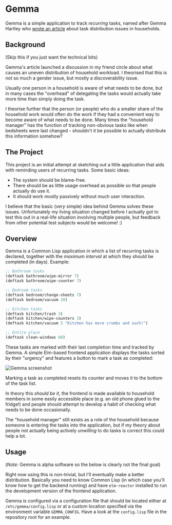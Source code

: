 # Gemma

Gemma is a simple application to track *recurring* tasks, named after Gemma
Hartley who [wrote an article][] about task distribution issues in households.

## Background

(Skip this if you just want the technical bits)

Gemma's article launched a discussion in my friend circle about what causes an
uneven distribution of household workload. I theorised that this is not so much
a gender issue, but mostly a discoverability issue.

Usually one person in a household is aware of what needs to be done, but in many
cases the "overhead" of delegating the tasks would actually take more time than
simply doing the task.

I theorise further that the person (or people) who do a smaller share of the
household work would often do the work if they had a convenient way to become
aware of what needs to be done. Many times the "household manager" has the
function of tracking non-obvious tasks like when bedsheets were last changed -
shouldn't it be possible to actually distribute this information somehow?

## The Project

This project is an initial attempt at sketching out a little application that
aids with reminding users of recurring tasks. Some basic ideas:

* The system should be blame-free.
* There should be as little usage overhead as possible so that people actually
  do use it.
* It should work mostly passively without much user interaction.

I believe that the basic (*very* simple) idea behind Gemma solves these issues.
Unfortunately my living situation changed before I actually got to test this out
in a real-life situation involving multiple people, but feedback from other
potential test subjects would be welcome! :)

## Overview

Gemma is a Common Lisp application in which a list of recurring tasks is
declared, together with the *maximum interval* at which they should be completed
(in days). Example:

```lisp
;; Bathroom tasks
(deftask bathroom/wipe-mirror 7)
(deftask bathroom/wipe-counter 7)

;; Bedroom tasks
(deftask bedroom/change-sheets 7)
(deftask bedroom/vacuum 10)

;; Kitchen tasks
(deftask kitchen/trash 3)
(deftask kitchen/wipe-counters 3)
(deftask kitchen/vacuum 5 "Kitchen has more crumbs and such!")

;; Entire place
(deftask clean-windows 60)
```

These tasks are marked with their last completion time and tracked by Gemma. A
simple Elm-based frontend application displays the tasks sorted by their
"urgency" and features a button to mark a task as completed:

![Gemma screenshot](http://i.imgur.com/n7FFMJH.png)

Marking a task as completed resets its counter and moves it to the bottom of the
task list.

In theory this *should be it*, the frontend is made available to household
members in some easily accessible place (e.g. an old phone glued to the fridge!)
and people should attempt to develop a habit of checking what needs to be done
occasionally.

The "household manager" still exists as a role of the household because someone
is entering the tasks into the application, but if my theory about people not
actually being actively *unwilling* to do tasks is correct this could help a
lot.

## Usage

(*Note*: Gemma is alpha software so the below is clearly not the final goal)

Right now using this is non-trivial, but I'll eventually make a better
distribution. Basically you need to know Common Lisp (in which case you'll know
how to get the backend running) and have `elm-reactor` installed to run the
development version of the frontend application.

Gemma is configured via a configuration file that should be located either at
`/etc/gemma/config.lisp` or at a custom location specified via the environment
variable `GEMMA_CONFIG`. Have a look at the `config.lisp` file in the repository
root for an example.

[wrote an article]: http://www.harpersbazaar.com/culture/features/a12063822/emotional-labor-gender-equality/
